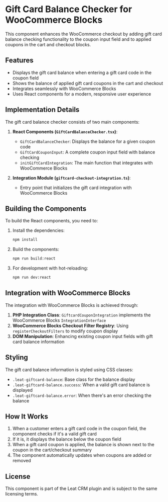 # Gift Card Balance Checker for WooCommerce Blocks

This component enhances the WooCommerce checkout by adding gift card balance checking functionality to the coupon input field and to applied coupons in the cart and checkout blocks.

## Features

- Displays the gift card balance when entering a gift card code in the coupon field
- Shows the balance of applied gift card coupons in the cart and checkout
- Integrates seamlessly with WooCommerce Blocks
- Uses React components for a modern, responsive user experience

## Implementation Details

The gift card balance checker consists of two main components:

1. **React Components (`GiftCardBalanceChecker.tsx`)**:

    - `GiftCardBalanceChecker`: Displays the balance for a given coupon code
    - `GiftCardCouponInput`: A complete coupon input field with balance checking
    - `initGiftCardIntegration`: The main function that integrates with WooCommerce Blocks

2. **Integration Module (`giftcard-checkout-integration.ts`)**:
    - Entry point that initializes the gift card integration with WooCommerce Blocks

## Building the Components

To build the React components, you need to:

1. Install the dependencies:

    ```bash
    npm install
    ```

2. Build the components:

    ```bash
    npm run build:react
    ```

3. For development with hot-reloading:
    ```bash
    npm run dev:react
    ```

## Integration with WooCommerce Blocks

The integration with WooCommerce Blocks is achieved through:

1. **PHP Integration Class**: `GiftcardCouponIntegration` implements the WooCommerce Blocks `IntegrationInterface`
2. **WooCommerce Blocks Checkout Filter Registry**: Using `registerCheckoutFilters` to modify coupon display
3. **DOM Manipulation**: Enhancing existing coupon input fields with gift card balance information

## Styling

The gift card balance information is styled using CSS classes:

- `.leat-giftcard-balance`: Base class for the balance display
- `.leat-giftcard-balance.success`: When a valid gift card balance is displayed
- `.leat-giftcard-balance.error`: When there's an error checking the balance

## How It Works

1. When a customer enters a gift card code in the coupon field, the component checks if it's a valid gift card
2. If it is, it displays the balance below the coupon field
3. When a gift card coupon is applied, the balance is shown next to the coupon in the cart/checkout summary
4. The component automatically updates when coupons are added or removed

## License

This component is part of the Leat CRM plugin and is subject to the same licensing terms.
